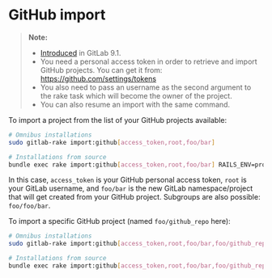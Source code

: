 # GitHub import

>**Note:**
>
>  - [Introduced][ce-10308] in GitLab 9.1.
>  - You need a personal access token in order to retrieve and import GitHub
>    projects. You can get it from: https://github.com/settings/tokens
>  - You also need to pass an username as the second argument to the rake task
>    which will become the owner of the project.
>  - You can also resume an import with the same command.

To import a project from the list of your GitHub projects available:

```bash
# Omnibus installations
sudo gitlab-rake import:github[access_token,root,foo/bar]

# Installations from source
bundle exec rake import:github[access_token,root,foo/bar] RAILS_ENV=production
```

In this case, `access_token` is your GitHub personal access token, `root`
is your GitLab username, and  `foo/bar` is the new GitLab namespace/project that
will get created from your GitHub project. Subgroups are also possible: `foo/foo/bar`.


To import a specific GitHub project (named `foo/github_repo` here):

```bash
# Omnibus installations
sudo gitlab-rake import:github[access_token,root,foo/bar,foo/github_repo]

# Installations from source
bundle exec rake import:github[access_token,root,foo/bar,foo/github_repo] RAILS_ENV=production
```

[ce-10308]: https://gitlab.com/gitlab-org/gitlab-ce/merge_requests/10308
